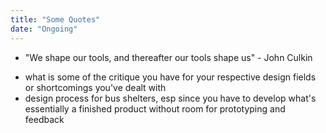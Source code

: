 ```yaml
---
title: "Some Quotes"
date: "Ongoing"
---
```


* "We shape our tools, and thereafter our tools shape us" - John Culkin

- what is some of the critique you have for your respective design fields or shortcomings you've dealt with
- design process for bus shelters, esp since you have to develop what's essentially a finished product without room for prototyping and feedback